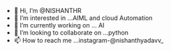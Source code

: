 - 👋 Hi, I’m @NISHANTHR
- 👀 I’m interested in ...AIML and cloud Automation 
- 🌱 I’m currently working on ... AI 
- 💞️ I’m looking to collaborate on ...python
- 📫 How to reach me ...instagram-@nishanthyadavv_

<!---
NISHANTHR090/NISHANTHR090 is a ✨ special ✨ repository because its `README.md` (this file) appears on your GitHub profile.
You can click the Preview link to take a look at your changes.
--->
